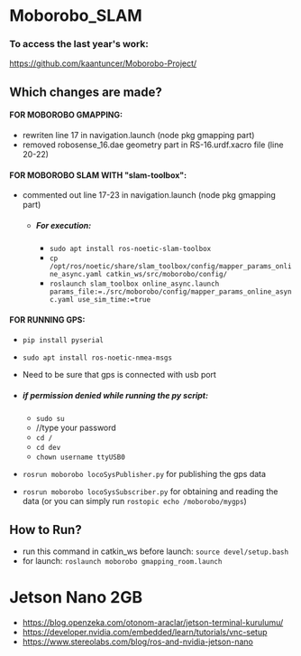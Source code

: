 # Moborobo_SLAM

### To access the last year's work: 
https://github.com/kaantuncer/Moborobo-Project/

## Which changes are made?

#### FOR MOBOROBO GMAPPING:

* rewriten line 17 in navigation.launch (node pkg gmapping part)
* removed robosense_16.dae geometry part in RS-16.urdf.xacro file (line 20-22)

#### FOR MOBOROBO SLAM WITH "slam-toolbox":

* commented out line 17-23 in navigation.launch (node pkg gmapping part)

  * ##### For execution:
    * `sudo apt install ros-noetic-slam-toolbox`
    * `cp /opt/ros/noetic/share/slam_toolbox/config/mapper_params_online_async.yaml catkin_ws/src/moborobo/config/`
    * `roslaunch slam_toolbox online_async.launch params_file:=./src/moborobo/config/mapper_params_online_async.yaml use_sim_time:=true`

#### FOR RUNNING GPS:

* `pip install pyserial`
* `sudo apt install ros-noetic-nmea-msgs`
* Need to be sure that gps is connected with usb port

* ##### if permission denied while running the py script:
  * `sudo su`
  * //type your password
  * `cd /`
  * `cd dev`
  * `chown username ttyUSB0`
 
* `rosrun moborobo locoSysPublisher.py` for publishing the gps data
* `rosrun moborobo locoSysSubscriber.py` for obtaining and reading the data (or you can simply run `rostopic echo /moborobo/mygps`)


## How to Run?
* run this command in catkin_ws before launch: `source devel/setup.bash`
* for launch: `roslaunch moborobo gmapping_room.launch`


# Jetson Nano 2GB
* https://blog.openzeka.com/otonom-araclar/jetson-terminal-kurulumu/
* https://developer.nvidia.com/embedded/learn/tutorials/vnc-setup
* https://www.stereolabs.com/blog/ros-and-nvidia-jetson-nano
